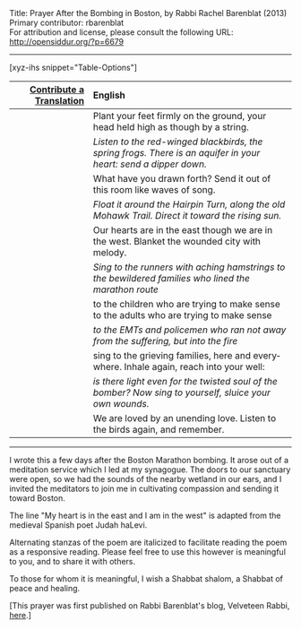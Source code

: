 <html>
<head></head>
<body>
Title: Prayer After the Bombing in Boston, by Rabbi Rachel Barenblat (2013)<br />
Primary contributor: rbarenblat<br />
For attribution and license, please consult the following URL: <a href="http://opensiddur.org/?p=6679">http://opensiddur.org/?p=6679</a>
<p />
<hr />

[xyz-ihs snippet="Table-Options"]<table style="margin-left: auto; margin-right: auto;" class="draggable">
<thead><tr><th id="x" style="text-align: right;"><a href="/contribute/upload/">Contribute a Translation</a></th><th style="text-align: left;">English</th></tr></thead>
<tbody>
<tr><td style="vertical-align:top;">
<div class="liturgy" lang="he" style="text-align: right;">

</span></div></td>
 
<td style="vertical-align:top;"><div class="english" lang="en">
Plant your feet firmly on the ground, your head
held high as though by a string.
</div></td></tr>


<tr><td style="vertical-align:top;">
<div class="liturgy" lang="he">

</span></div></td>
 
<td style="vertical-align:top;"><div class="english" lang="en">
<em>Listen to the red-winged blackbirds, the spring frogs.
There is an aquifer in your heart: send a dipper down.</em>
</div></td></tr>


<tr><td style="vertical-align:top;">
<div class="liturgy" lang="he">

</span></div></td>
 
<td style="vertical-align:top;"><div class="english" lang="en">
What have you drawn forth? Send it
out of this room like waves of song.
</div></td></tr>


<tr><td style="vertical-align:top;">
<div class="liturgy" lang="he">

</span></div></td>
 
<td style="vertical-align:top;"><div class="english" lang="en">
<em>Float it around the Hairpin Turn, along
the old Mohawk Trail. Direct it toward the rising sun.</em>
</div></td></tr>


<tr><td style="vertical-align:top;">
<div class="liturgy" lang="he">

</span></div></td>
 
<td style="vertical-align:top;"><div class="english" lang="en">
Our hearts are in the east though we are in the west.
Blanket the wounded city with melody.
</div></td></tr>


<tr><td style="vertical-align:top;">
<div class="liturgy" lang="he">

</span></div></td>
 
<td style="vertical-align:top;"><div class="english" lang="en">
<em>Sing to the runners with aching hamstrings
to the bewildered families who lined the marathon route</em>
</div></td></tr>


<tr><td style="vertical-align:top;">
<div class="liturgy" lang="he">

</span></div></td>
 
<td style="vertical-align:top;"><div class="english" lang="en">
to the children who are trying to make sense
to the adults who are trying to make sense
</div></td></tr>


<tr><td style="vertical-align:top;">
<div class="liturgy" lang="he">

</span></div></td>
 
<td style="vertical-align:top;"><div class="english" lang="en">
<em>to the EMTs and policemen who ran
not away from the suffering, but into the fire</em>
</div></td></tr>


<tr><td style="vertical-align:top;">
<div class="liturgy" lang="he">

</span></div></td>
 
<td style="vertical-align:top;"><div class="english" lang="en">
sing to the grieving families, here and everywhere.
Inhale again, reach into your well:
</div></td></tr>


<tr><td style="vertical-align:top;">
<div class="liturgy" lang="he">

</span></div></td>
 
<td style="vertical-align:top;"><div class="english" lang="en">
<em>is there light even for the twisted soul of the bomber?
Now sing to yourself, sluice your own wounds.</em>
</div></td></tr>


<tr><td style="vertical-align:top;">
<div class="liturgy" lang="he">

</span></div></td>
 
<td style="vertical-align:top;"><div class="english" lang="en">
We are loved by an unending love.
Listen to the birds again, and remember.
</div></td>
</tr>
</tbody></table>

<hr />

I wrote this a few days after the Boston Marathon bombing. It arose out of a meditation service which I led at my synagogue. The doors to our sanctuary were open, so we had the sounds of the nearby wetland in our ears, and I invited the meditators to join me in cultivating compassion and sending it toward Boston.

The line "My heart is in the east and I am in the west" is adapted from the medieval Spanish poet Judah haLevi.

Alternating stanzas of the poem are italicized to facilitate reading the poem as a responsive reading. Please feel free to use this however is meaningful to you, and to share it with others.

To those for whom it is meaningful, I wish a Shabbat shalom, a Shabbat of peace and healing.

[This prayer was first published on Rabbi Barenblat's blog, Velveteen Rabbi, <a href="http://velveteenrabbi.blogs.com/blog/2013/04/prayer-after-the-bombing.html">here</a>.]
</body>
</html>